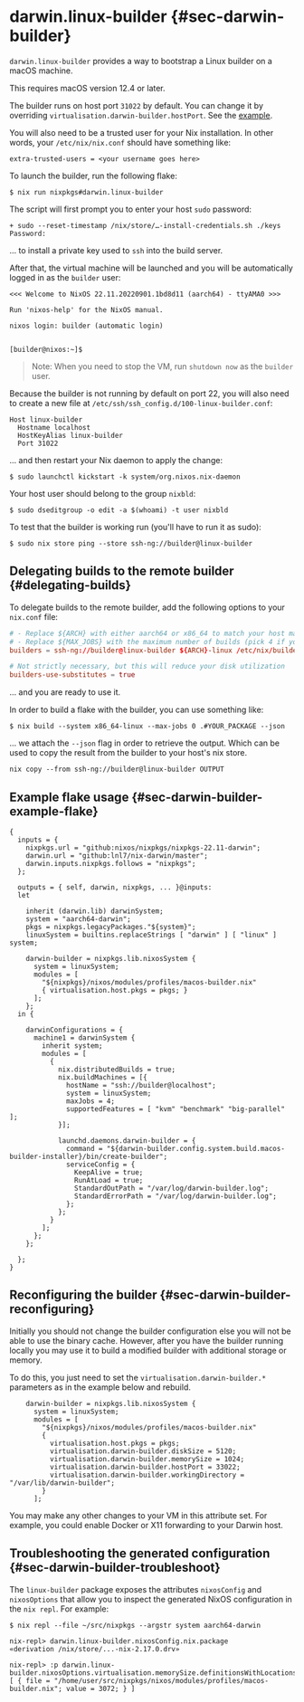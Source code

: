 # darwin.linux-builder {#sec-darwin-builder}

`darwin.linux-builder` provides a way to bootstrap a Linux builder on a macOS machine.

This requires macOS version 12.4 or later.

The builder runs on host port `31022` by default.
You can change it by overriding `virtualisation.darwin-builder.hostPort`.
See the [example](#sec-darwin-builder-example-flake).

You will also need to be a trusted user for your Nix installation.  In other
words, your `/etc/nix/nix.conf` should have something like:

```
extra-trusted-users = <your username goes here>
```

To launch the builder, run the following flake:

```ShellSession
$ nix run nixpkgs#darwin.linux-builder
```

The script will first prompt you to enter your host `sudo` password:

```
+ sudo --reset-timestamp /nix/store/…-install-credentials.sh ./keys
Password:
```

… to install a private key used to `ssh` into the build server.

After that, the virtual machine will be launched and you will be automatically logged
in as the `builder` user:

```
<<< Welcome to NixOS 22.11.20220901.1bd8d11 (aarch64) - ttyAMA0 >>>

Run 'nixos-help' for the NixOS manual.

nixos login: builder (automatic login)


[builder@nixos:~]$
```

> Note: When you need to stop the VM, run `shutdown now` as the `builder` user.

Because the builder is not running by default on port 22, you will also need to create a new file at `/etc/ssh/ssh_config.d/100-linux-builder.conf`:

```
Host linux-builder
  Hostname localhost
  HostKeyAlias linux-builder
  Port 31022
```

… and then restart your Nix daemon to apply the change:

```ShellSession
$ sudo launchctl kickstart -k system/org.nixos.nix-daemon
```

Your host user should belong to the group `nixbld`:

```ShellSession
$ sudo dseditgroup -o edit -a $(whoami) -t user nixbld
```

To test that the builder is working run (you'll have to run it as sudo):

```ShellSession
$ sudo nix store ping --store ssh-ng://builder@linux-builder
```

## Delegating builds to the remote builder {#delegating-builds}

To delegate builds to the remote builder, add the following options to your
`nix.conf` file:

```conf
# - Replace ${ARCH} with either aarch64 or x86_64 to match your host machine
# - Replace ${MAX_JOBS} with the maximum number of builds (pick 4 if you're not sure)
builders = ssh-ng://builder@linux-builder ${ARCH}-linux /etc/nix/builder_ed25519 ${MAX_JOBS} - - - c3NoLWVkMjU1MTkgQUFBQUMzTnphQzFsWkRJMU5URTVBQUFBSUpCV2N4Yi9CbGFxdDFhdU90RStGOFFVV3JVb3RpQzVxQkorVXVFV2RWQ2Igcm9vdEBuaXhvcwo=

# Not strictly necessary, but this will reduce your disk utilization
builders-use-substitutes = true
```

… and you are ready to use it.

In order to build a flake with the builder, you can
use something like:



```ShellSession
$ nix build --system x86_64-linux --max-jobs 0 .#YOUR_PACKAGE --json
```

… we attach the `--json` flag in order to retrieve the output.
Which can be used to copy the result from the builder to your host's nix store.

```ShellSession
nix copy --from ssh-ng://builder@linux-builder OUTPUT
```

## Example flake usage {#sec-darwin-builder-example-flake}

```
{
  inputs = {
    nixpkgs.url = "github:nixos/nixpkgs/nixpkgs-22.11-darwin";
    darwin.url = "github:lnl7/nix-darwin/master";
    darwin.inputs.nixpkgs.follows = "nixpkgs";
  };

  outputs = { self, darwin, nixpkgs, ... }@inputs:
  let

    inherit (darwin.lib) darwinSystem;
    system = "aarch64-darwin";
    pkgs = nixpkgs.legacyPackages."${system}";
    linuxSystem = builtins.replaceStrings [ "darwin" ] [ "linux" ] system;

    darwin-builder = nixpkgs.lib.nixosSystem {
      system = linuxSystem;
      modules = [
        "${nixpkgs}/nixos/modules/profiles/macos-builder.nix"
        { virtualisation.host.pkgs = pkgs; }
      ];
    };
  in {

    darwinConfigurations = {
      machine1 = darwinSystem {
        inherit system;
        modules = [
          {
            nix.distributedBuilds = true;
            nix.buildMachines = [{
              hostName = "ssh://builder@localhost";
              system = linuxSystem;
              maxJobs = 4;
              supportedFeatures = [ "kvm" "benchmark" "big-parallel" ];
            }];

            launchd.daemons.darwin-builder = {
              command = "${darwin-builder.config.system.build.macos-builder-installer}/bin/create-builder";
              serviceConfig = {
                KeepAlive = true;
                RunAtLoad = true;
                StandardOutPath = "/var/log/darwin-builder.log";
                StandardErrorPath = "/var/log/darwin-builder.log";
              };
            };
          }
        ];
      };
    };

  };
}
```

## Reconfiguring the builder {#sec-darwin-builder-reconfiguring}

Initially you should not change the builder configuration else you will not be
able to use the binary cache. However, after you have the builder running locally
you may use it to build a modified builder with additional storage or memory.

To do this, you just need to set the `virtualisation.darwin-builder.*` parameters as
in the example below and rebuild.

```
    darwin-builder = nixpkgs.lib.nixosSystem {
      system = linuxSystem;
      modules = [
        "${nixpkgs}/nixos/modules/profiles/macos-builder.nix"
        {
          virtualisation.host.pkgs = pkgs;
          virtualisation.darwin-builder.diskSize = 5120;
          virtualisation.darwin-builder.memorySize = 1024;
          virtualisation.darwin-builder.hostPort = 33022;
          virtualisation.darwin-builder.workingDirectory = "/var/lib/darwin-builder";
        }
      ];
```

You may make any other changes to your VM in this attribute set. For example,
you could enable Docker or X11 forwarding to your Darwin host.

## Troubleshooting the generated configuration {#sec-darwin-builder-troubleshoot}

The `linux-builder` package exposes the attributes `nixosConfig` and `nixosOptions` that allow you to inspect the generated NixOS configuration in the `nix repl`. For example:

```
$ nix repl --file ~/src/nixpkgs --argstr system aarch64-darwin

nix-repl> darwin.linux-builder.nixosConfig.nix.package
«derivation /nix/store/...-nix-2.17.0.drv»

nix-repl> :p darwin.linux-builder.nixosOptions.virtualisation.memorySize.definitionsWithLocations
[ { file = "/home/user/src/nixpkgs/nixos/modules/profiles/macos-builder.nix"; value = 3072; } ]

```
